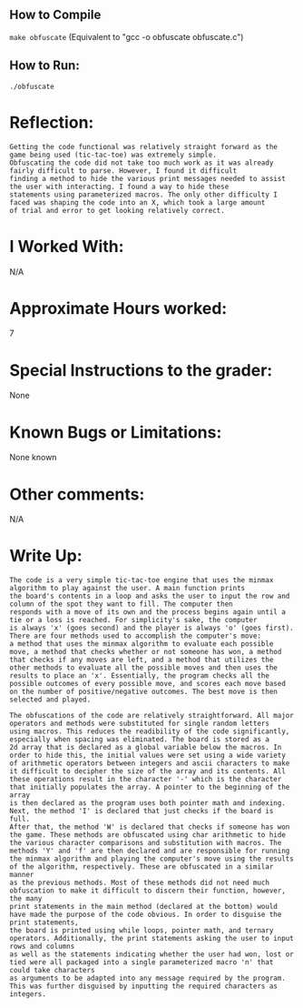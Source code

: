 ## How to Compile 

`make obfuscate` (Equivalent to "gcc -o obfuscate obfuscate.c")

  
## How to Run:

`./obfuscate`

Reflection:
===========

    Getting the code functional was relatively straight forward as the game being used (tic-tac-toe) was extremely simple.
    Obfuscating the code did not take too much work as it was already fairly difficult to parse. However, I found it difficult 
    finding a method to hide the various print messages needed to assist the user with interacting. I found a way to hide these 
    statements using parameterized macros. The only other difficulty I faced was shaping the code into an X, which took a large amount 
    of trial and error to get looking relatively correct. 

I Worked With:
==============
N/A

Approximate Hours worked:
=========================
7

Special Instructions to the grader:
===================================
None

Known Bugs or Limitations:
==========================
None known

Other comments:
===============
N/A

Write Up:
=========

    The code is a very simple tic-tac-toe engine that uses the minmax algorithm to play against the user. A main function prints
    the board's contents in a loop and asks the user to input the row and column of the spot they want to fill. The computer then
    responds with a move of its own and the process begins again until a tie or a loss is reached. For simplicity's sake, the computer
    is always 'x' (goes second) and the player is always 'o' (goes first). There are four methods used to accomplish the computer's move: 
    a method that uses the minmax algorithm to evaluate each possible move, a method that checks whether or not someone has won, a method 
    that checks if any moves are left, and a method that utilizes the other methods to evaluate all the possible moves and then uses the 
    results to place an 'x'. Essentially, the program checks all the possible outcomes of every possible move, and scores each move based 
    on the number of positive/negative outcomes. The best move is then selected and played. 

    The obfuscations of the code are relatively straightforward. All major operators and methods were substituted for single random letters 
    using macros. This reduces the readibility of the code significantly, especially when spacing was eliminated. The board is stored as a 
    2d array that is declared as a global variable below the macros. In order to hide this, the initial values were set using a wide variety 
    of arithmetic operators between integers and ascii characters to make it difficult to decipher the size of the array and its contents. All 
    these operations result in the character '-' which is the character that initially populates the array. A pointer to the beginning of the array
    is then declared as the program uses both pointer math and indexing. Next, the method 'I' is declared that just checks if the board is full.
    After that, the method 'W' is declared that checks if someone has won the game. These methods are obfuscated using char arithmetic to hide
    the various character comparisons and substitution with macros. The methods 'Y' and 'f' are then declared and are responsible for running 
    the minmax algorithm and playing the computer's move using the results of the algorithm, respectively. These are obfuscated in a similar manner
    as the previous methods. Most of these methods did not need much obfuscation to make it difficult to discern their function, however, the many
    print statements in the main method (declared at the bottom) would have made the purpose of the code obvious. In order to disguise the print statements,
    the board is printed using while loops, pointer math, and ternary operators. Additionally, the print statements asking the user to input rows and columns
    as well as the statements indicating whether the user had won, lost or tied were all packaged into a single parameterized macro 'n' that could take characters
    as arguments to be adapted into any message required by the program. This was further disguised by inputting the required characters as integers.
